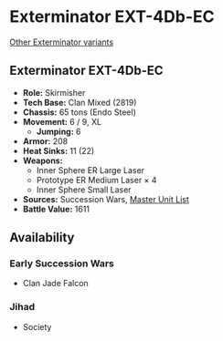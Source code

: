 # Exterminator EXT-4Db-EC

[Other Exterminator variants](../exterminator.md)

## Exterminator EXT-4Db-EC
- **Role:** Skirmisher
- **Tech Base:** Clan Mixed (2819)
- **Chassis:** 65 tons (Endo Steel)
- **Movement:** 6 / 9, XL
  - **Jumping:** 6
- **Armor:** 208
- **Heat Sinks:** 11 (22)
- **Weapons:**
  - Inner Sphere ER Large Laser
  - Prototype ER Medium Laser × 4
  - Inner Sphere Small Laser
- **Sources:** Succession Wars, [Master Unit List](http://masterunitlist.info/Unit/Details/7682/exterminator-ext-4db-ec)
- **Battle Value:** 1611

## Availability

### Early Succession Wars
- Clan Jade Falcon

### Jihad
- Society

